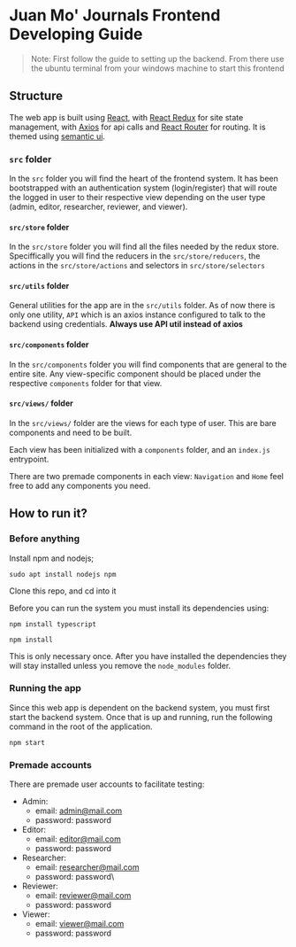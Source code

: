 # Juan Mo' Journals Frontend Developing Guide

> Note: First follow the guide to setting up the backend. From there use the ubuntu terminal from your windows machine to start this frontend

## Structure 

The web app is built using [React](https://reactjs.org/docs/getting-started.html), with [React Redux](https://react-redux.js.org/) for site state management, with [Axios](https://react-redux.js.org/) for api calls and [React Router](https://reactrouter.com/web/guides/quick-start) for routing. It is themed using [semantic ui](https://react.semantic-ui.com/).

### `src` folder

In the `src` folder you will find the heart of the frontend system. It has been bootstrapped with an authentication system (login/register) that will route the logged in user to their respective view depending on the user type (admin, editor, researcher, reviewer, and viewer). 

#### `src/store` folder

In the `src/store` folder you will find all the files needed by the redux store. Speciffically you will find the reducers in the `src/store/reducers`, the actions in the `src/store/actions` and selectors in `src/store/selectors`

#### `src/utils` folder

General utilities for the app are in the `src/utils` folder. As of now there is only one utility, `API` which is an axios instance configured to talk to the backend using credentials. **Always use API util instead of axios**

#### `src/components` folder

In the `src/components` folder you will find components that are general to the entire site. Any view-specific component should be placed under the respective `components` folder for that view.

#### `src/views/` folder

In the `src/views/` folder are the views for each type of user. This are bare components and need to be built.

Each view has been initialized with a `components` folder, and an `index.js` entrypoint.

There are two premade components in each view: `Navigation` and `Home` feel free to add any components you need.

## How to run it?

### Before anything 

Install npm and nodejs;

```
sudo apt install nodejs npm
```

Clone this repo, and cd into it

Before you can run the system you must install its dependencies using:

```
npm install typescript

npm install
```


This is only necessary once. After you have installed the dependencies they will stay installed unless you remove the `node_modules` folder.

### Running the app

Since this web app is dependent on the backend system, you must first start the backend system. Once that is up and running, run the following command in the root of the application.

`npm start`

### Premade accounts

There are premade user accounts to facilitate testing:

- Admin:
    - email: admin@mail.com
    - password: password
- Editor: 
    - email: editor@mail.com
    - password: password
- Researcher:
    - email: researcher@mail.com
    - password: password\
- Reviewer:
    - email: reviewer@mail.com
    - password: password
- Viewer:
    - email: viewer@mail.com
    - password: password
